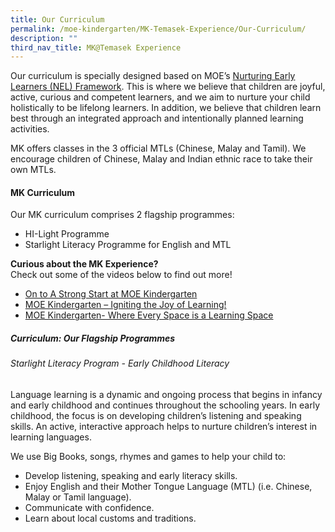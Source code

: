 ```yaml
---
title: Our Curriculum
permalink: /moe-kindergarten/MK-Temasek-Experience/Our-Curriculum/
description: ""
third_nav_title: MK@Temasek Experience
---
```

Our curriculum is specially designed based on MOE’s <a href="https://www.nel.moe.edu.sg/">Nurturing Early Learners (NEL) Framework</a>. This is where we believe that children are joyful, active, curious and competent learners, and we aim to nurture your child holistically to be lifelong learners. In addition, we believe that children learn best through an integrated approach and intentionally planned learning activities.

MK offers classes in the 3 official MTLs (Chinese, Malay and Tamil). We encourage children of Chinese, Malay and Indian ethnic race to take their own MTLs.

#### MK Curriculum
Our MK curriculum comprises 2 flagship programmes:<br>
<ul>
	<li>HI-Light Programme </li>
	<li>Starlight Literacy Programme for English and MTL</li>
	</ul>
	
**Curious about the MK Experience?**<br>
Check out some of the videos below to find out more!
<ul>
	<li><a href="https://youtu.be/R636jFF7S28">On to A Strong Start at MOE Kindergarten</a></li>
	<li><a href="https://youtu.be/mghZCHtKNXc">MOE Kindergarten – Igniting the Joy of Learning!</a></li>
	<li><a href="https://youtu.be/LockyOmaNB0">MOE Kindergarten- Where Every Space is a Learning Space</a></li>
</ul>
	
##### Curriculum: Our Flagship Programmes
###### Starlight Literacy Program - Early Childhood Literacy
Language learning is a dynamic and ongoing process that begins in infancy and early childhood and continues throughout the schooling years. In early childhood, the focus is on developing children’s listening and speaking skills. An active, interactive approach helps to nurture children’s interest in learning languages.

We use Big Books, songs, rhymes and games to help your child to:
<ul>
	<li>Develop listening, speaking and early literacy skills.</li>
	<li>Enjoy English and their Mother Tongue Language (MTL) (i.e. Chinese, Malay or Tamil language).</li>
	<li>Communicate with confidence.</li>
	<li>Learn about local customs and traditions.</li>
</ul>
